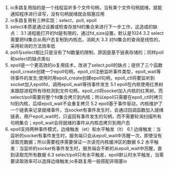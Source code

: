 1. io多路复用指的是一个线程监听多个文件句柄，当有某个文件句柄就绪，就能通知程序进行读写，没有句柄就绪就会阻塞应用
2. io多路复用有三种实现：select，poll, epoll
3. select本质是通过设置或检查存放fd的集合来进行下一步工作，这造成的缺点：
3.1 进程能打开的fd是有限的，通过fd_size设置，默认是1024
3.2 select需要把fd集合从用户态复制到内核态，消耗大
3.3 对fd集合的查询是线性的，采用轮询的方法效率低
4. poll与select相比只是没有了fd数量的限制，原因是基于链表存储的；同样poll和select的缺点类似
5. epoll是一个更高效的io复用技术，改进了select,poll的缺点；提供了三个函数epoll_create创建一个epoll句柄，epoll_ctl注册监听事件类型，epoll_wait等待事件的发生;使用时用epoll_create创建epoll句柄，epoll_ctl将要监听到socket加入epollfd，调用epoll_wait等待事件发生
5.1 epoll在内核使用红黑树来跟踪进程所有待检测到文件句柄，epoll_ctl将socket加入内核的红黑树，而select/poll需要将整个fd集合拷贝到内核；所以epoll只需要在epoll_ctl时拷贝fd到内核，后续epoll_wait不会重复拷贝
5.2 epoll基于事件驱动，内核维护了一个链表来记录就绪事件，当socket有事件发生时，会通过回调函数加入就绪链表，用户epoll_wait时，只返回有事件发生的句柄，而不需要轮询扫描所有句柄集合；epoll_wait会将就绪的事件从内核态拷贝到用户态
6. epoll支持两种事件模式，边缘触发（et）和水平触发（lt）
6.1 边缘触发：当监听的socket有事件发生时，服务端只会从epoll_wait中苏醒一次，即使没有读取完数据；所以需要程序需要保证一次读完内核缓冲区的数据
6.2 水平触发：当监听的socket有事件发生时，服务端会不断的从epoll_wait中苏醒，直到读取完所有数据
6.3 select/poll只有水平触发，epoll默认时水平触发，当需要读取效率可以选择边缘触发;io多路复用一般搭配非阻塞io